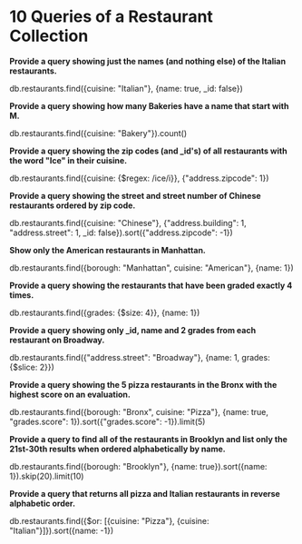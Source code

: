 # 10 Queries of a Restaurant Collection

**Provide a query showing just the names (and nothing else) of the Italian restaurants.**

db.restaurants.find({cuisine: "Italian"}, {name: true, _id: false})

**Provide a query showing how many Bakeries have a name that start with M.**

db.restaurants.find({cuisine: "Bakery"}).count()

**Provide a query showing the zip codes (and _id's) of all restaurants with the word "Ice" in their cuisine.**

db.restaurants.find({cuisine: {$regex: /ice/i}}, {"address.zipcode": 1})

**Provide a query showing the street and street number of Chinese restaurants ordered by zip code.**

db.restaurants.find({cuisine: "Chinese"}, {"address.building": 1, "address.street": 1, _id: false}).sort({"address.zipcode": -1})

**Show only the American restaurants in Manhattan.**

db.restaurants.find({borough: "Manhattan", cuisine: "American"}, {name: 1})

**Provide a query showing the restaurants that have been graded exactly 4 times.**

db.restaurants.find({grades: {$size: 4}}, {name: 1})

**Provide a query showing only _id, name and 2 grades from each restaurant on Broadway.**

db.restaurants.find({"address.street": "Broadway"}, {name: 1, grades: {$slice: 2}})

**Provide a query showing the 5 pizza restaurants in the Bronx with the highest score on an evaluation.**

db.restaurants.find({borough: "Bronx", cuisine: "Pizza"}, {name: true, "grades.score": 1}).sort({"grades.score": -1}).limit(5)

**Provide a query to find all of the restaurants in Brooklyn and list only the 21st-30th results when ordered alphabetically by name.**

db.restaurants.find({borough: "Brooklyn"}, {name: true}).sort({name: 1}).skip(20).limit(10)

**Provide a query that returns all pizza and Italian restaurants in reverse alphabetic order.**

db.restaurants.find({$or: [{cuisine: "Pizza"}, {cuisine: "Italian"}]}).sort({name: -1})
